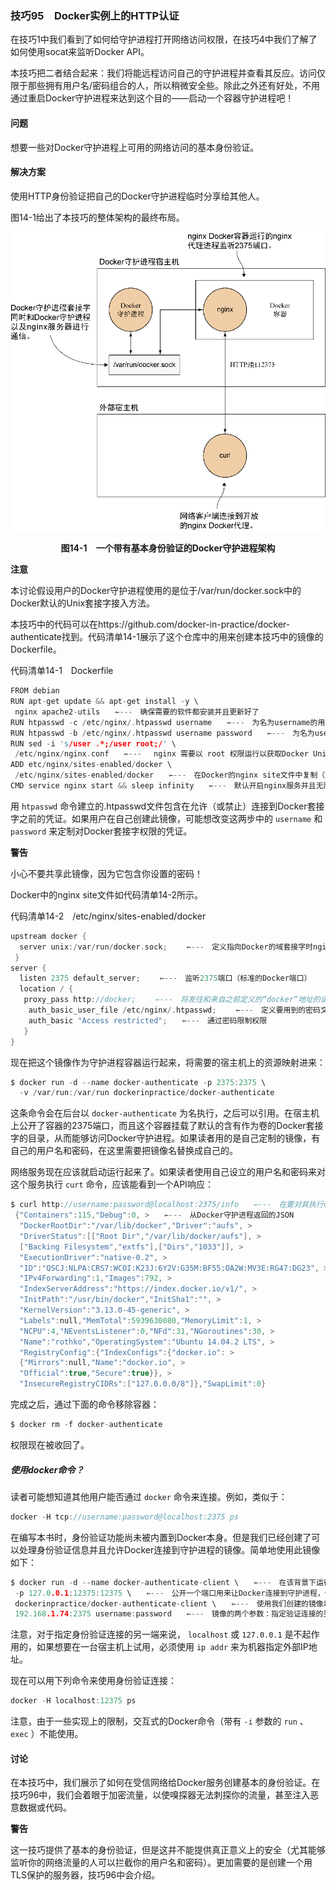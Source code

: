 ### 技巧95　Docker实例上的HTTP认证



在技巧1中我们看到了如何给守护进程打开网络访问权限，在技巧4中我们了解了如何使用socat来监听Docker API。

本技巧把二者结合起来：我们将能远程访问自己的守护进程并查看其反应。访问仅限于那些拥有用户名/密码组合的人，所以稍微安全些。除此之外还有好处，不用通过重启Docker守护进程来达到这个目的——启动一个容器守护进程吧！

#### 问题

想要一些对Docker守护进程上可用的网络访问的基本身份验证。

#### 解决方案

使用HTTP身份验证把自己的Docker守护进程临时分享给其他人。

图14-1给出了本技巧的整体架构的最终布局。

![64.png](../images/64.png)
<center class="my_markdown"><b class="my_markdown">图14-1　一个带有基本身份验证的Docker守护进程架构</b></center>



**注意**

本讨论假设用户的Docker守护进程使用的是位于/var/run/docker.sock中的Docker默认的Unix套接字接入方法。



本技巧中的代码可以在https://github.com/docker-in-practice/docker-authenticate找到。代码清单14-1展示了这个仓库中的用来创建本技巧中的镜像的Dockerfile。

代码清单14-1　Dockerfile

```c
FROM debian
RUN apt-get update && apt-get install -y \
 nginx apache2-utils　　⇽---　确保需要的软件都安装并且更新好了
RUN htpasswd -c /etc/nginx/.htpasswd username　　⇽---　为名为username的用户创建密码文件
RUN htpasswd -b /etc/nginx/.htpasswd username password　　⇽---　为名为username的用户创建密码为password
RUN sed -i 's/user .*;/user root;/' \
 /etc/nginx/nginx.conf　　⇽---　 nginx 需要以 root 权限运行以获取Docker Unix套接字，因此我们把用户那一行替换为了root用户的信息
ADD etc/nginx/sites-enabled/docker \
 /etc/nginx/sites-enabled/docker　　⇽---　在Docker的nginx site文件中复制（见代码清单14-8）
CMD service nginx start && sleep infinity　　⇽---　默认开启nginx服务并且无限等待
```

用 `htpasswd` 命令建立的.htpasswd文件包含在允许（或禁止）连接到Docker套接字之前的凭证。如果用户在自己创建此镜像，可能想改变这两步中的 `username` 和 `password` 来定制对Docker套接字权限的凭证。



**警告**

小心不要共享此镜像，因为它包含你设置的密码！



Docker中的nginx site文件如代码清单14-2所示。

代码清单14-2　/etc/nginx/sites-enabled/docker

```c
upstream docker {
  server unix:/var/run/docker.sock; 　　⇽---　定义指向Docker的域套接字时nginx中“docker”的位置
 }
server {
  listen 2375 default_server; 　　⇽---　监听2375端口（标准的Docker端口）
  location / {
   proxy_pass http://docker; 　　⇽---　将发往和来自之前定义的“docker”地址的请求代理
    auth_basic_user_file /etc/nginx/.htpasswd; 　　⇽---　定义要用到的密码文件
    auth_basic "Access restricted";　　⇽---　通过密码限制权限
   }
}
```

现在把这个镜像作为守护进程容器运行起来，将需要的宿主机上的资源映射进来：

```c
$ docker run -d --name docker-authenticate -p 2375:2375 \
  -v /var/run:/var/run dockerinpractice/docker-authenticate
```

这条命令会在后台以 `docker-authenticate` 为名执行，之后可以引用。在宿主机上公开了容器的2375端口，而且这个容器挂载了默认的含有作为卷的Docker套接字的目录，从而能够访问Docker守护进程。如果读者用的是自己定制的镜像，有自己的用户名和密码，在这里需要把镜像名替换成自己的。

网络服务现在应该就启动运行起来了。如果读者使用自己设立的用户名和密码来对这个服务执行 `curt` 命令，应该能看到一个API响应：

```c
$ curl http://username:password@localhost:2375/info　　⇽---　在要对其执行curl命令的URL中写上username:password，地址放在@符号后。本请求是访问Docker守护进程API的/info端点
 {"Containers":115,"Debug":0, >　　⇽---　从Docker守护进程返回的JSON
  "DockerRootDir":"/var/lib/docker","Driver":"aufs", >
  "DriverStatus":[["Root Dir","/var/lib/docker/aufs"], >
  ["Backing Filesystem","extfs"],["Dirs","1033"]], >
  "ExecutionDriver":"native-0.2", >
  "ID":"QSCJ:NLPA:CRS7:WCOI:K23J:6Y2V:G35M:BF55:OA2W:MV3E:RG47:DG23", >
  "IPv4Forwarding":1,"Images":792, >
  "IndexServerAddress":"https://index.docker.io/v1/", >
  "InitPath":"/usr/bin/docker","InitSha1":"", >
  "KernelVersion":"3.13.0-45-generic", >
  "Labels":null,"MemTotal":5939630080,"MemoryLimit":1, >
  "NCPU":4,"NEventsListener":0,"NFd":31,"NGoroutines":30, >
  "Name":"rothko","OperatingSystem":"Ubuntu 14.04.2 LTS", >
  "RegistryConfig":{"IndexConfigs":{"docker.io": >
  {"Mirrors":null,"Name":"docker.io", >
  "Official":true,"Secure":true}}, >
  "InsecureRegistryCIDRs":["127.0.0.0/8"]},"SwapLimit":0}
```

完成之后，通过下面的命令移除容器：

```c
$ docker rm -f docker-authenticate
```

权限现在被收回了。

##### 使用docker命令？

读者可能想知道其他用户能否通过 `docker` 命令来连接。例如，类似于：

```c
docker -H tcp://username:password@localhost:2375 ps
```

在编写本书时，身份验证功能尚未被内置到Docker本身。但是我们已经创建了可以处理身份验证信息并且允许Docker连接到守护进程的镜像。简单地使用此镜像如下：

```c
$ docker run -d --name docker-authenticate-client \　　⇽---　在该背景下运行客户端容器，并给它一个名字
 -p 127.0.0.1:12375:12375 \　　⇽---　公开一个端口用来让Docker连接到守护进程，但是仅允许来自本地机器的连接
 dockerinpractice/docker-authenticate-client \　　⇽---　使用我们创建的镜像以允许和Docker建立身份验证连接
 192.168.1.74:2375 username:password　　⇽---　镜像的两个参数：指定验证连接的另一端以及用户名和密码（应当替换为你自己设立的合适的值）
```

注意，对于指定身份验证连接的另一端来说， `localhost` 或 `127.0.0.1` 是不起作用的，如果想要在一台宿主机上试用，必须使用 `ip addr` 来为机器指定外部IP地址。

现在可以用下列命令来使用身份验证连接：

```c
docker -H localhost:12375 ps
```

注意，由于一些实现上的限制，交互式的Docker命令（带有 `-i` 参数的 `run` 、 `exec` ）不能使用。

#### 讨论

在本技巧中，我们展示了如何在受信网络给Docker服务创建基本的身份验证。在技巧96中，我们会着眼于加密流量，以使嗅探器无法刺探你的流量，甚至注入恶意数据或代码。

**警告**

这一技巧提供了基本的身份验证，但是这并不能提供真正意义上的安全（尤其能够监听你的网络流量的人可以拦截你的用户名和密码）。更加需要的是创建一个用TLS保护的服务器，技巧96中会介绍。



